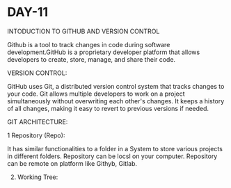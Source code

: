 # DAY-11
INTODUCTION  TO GITHUB AND VERSION CONTROL

Github is a tool to track changes in code during software development.GitHub is a proprietary developer platform that allows developers to create, store, manage, and share their code.

VERSION CONTROL:

 GitHub uses Git, a distributed version control system that tracks changes to your code. Git allows multiple developers to work on a project simultaneously without overwriting each other's changes. It keeps a history of all changes, making it easy to revert to previous versions if needed. 

 GIT ARCHITECTURE:

 1 Repository (Repo):

 It has similar functionalities to a folder in a System to store various projects in different folders. Repository can be locsl on your computer. Repository can be remote on platform like Githyb, Gitlab.

 2. Working Tree: 
 
 

 


